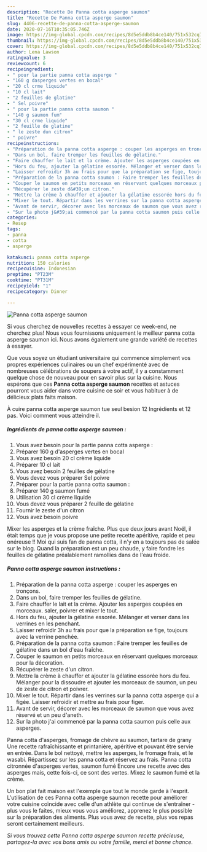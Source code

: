 ```yaml
---
description: "Recette De Panna cotta asperge saumon"
title: "Recette De Panna cotta asperge saumon"
slug: 4406-recette-de-panna-cotta-asperge-saumon
date: 2020-07-16T10:35:05.746Z
image: https://img-global.cpcdn.com/recipes/8d5e5ddb8b4ce140/751x532cq70/panna-cotta-asperge-saumon-photo-principale-de-la-recette.jpg
thumbnail: https://img-global.cpcdn.com/recipes/8d5e5ddb8b4ce140/751x532cq70/panna-cotta-asperge-saumon-photo-principale-de-la-recette.jpg
cover: https://img-global.cpcdn.com/recipes/8d5e5ddb8b4ce140/751x532cq70/panna-cotta-asperge-saumon-photo-principale-de-la-recette.jpg
author: Lena Lawson
ratingvalue: 3
reviewcount: 6
recipeingredient:
- " pour la partie panna cotta asperge "
- "160 g dasperges vertes en bocal"
- "20 cl crme liquide"
- "10 cl lait"
- "2 feuilles de glatine"
- " Sel poivre"
- " pour la partie panna cotta saumon "
- "140 g saumon fum"
- "30 cl crme liquide"
- "2 feuille de glatine"
- " le zeste dun citron"
- " poivre"
recipeinstructions:
- "Préparation de la panna cotta asperge : couper les asperges en tronçons."
- "Dans un bol, faire tremper les feuilles de gélatine."
- "Faire chauffer le lait et la crème. Ajouter les asperges coupées en morceaux. saler, poivrer et mixer le tout."
- "Hors du feu, ajouter la gélatine essorée. Mélanger et verser dans les verrines en les penchant."
- "Laisser refroidir 3h au frais pour que la préparation se fige, toujours avec la verrine penchée."
- "Préparation de la panna cotta saumon : Faire tremper les feuilles de gélatine dans un bol d&#39;eau fraîche."
- "Couper le saumon en petits morceaux en réservant quelques morceaux pour la décoration."
- "Récupérer le zeste d&#39;un citron."
- "Mettre la crème à chauffer et ajouter la gélatine essorée hors du feu. Mélanger pour la dissoudre et ajouter les morceaux de saumon, un peu de zeste de citron et poivrer."
- "Mixer le tout. Répartir dans les verrines sur la panna cotta asperge qui a figée. Laisser refroidir et mettre au frais pour figer."
- "Avant de servir, décorer avec les morceaux de saumon que vous avez réservé et un peu d&#39;aneth."
- "Sur la photo j&#39;ai commencé par la panna cotta saumon puis celle aux asperges."
categories:
- Resep
tags:
- panna
- cotta
- asperge

katakunci: panna cotta asperge 
nutrition: 150 calories
recipecuisine: Indonesian
preptime: "PT23M"
cooktime: "PT31M"
recipeyield: "1"
recipecategory: Dinner

---
```



![Panna cotta asperge saumon](https://img-global.cpcdn.com/recipes/8d5e5ddb8b4ce140/751x532cq70/panna-cotta-asperge-saumon-photo-principale-de-la-recette.jpg)

Si vous cherchez de nouvelles recettes à essayer ce week-end, ne cherchez plus! Nous vous fournissons uniquement le meilleur panna cotta asperge saumon ici. Nous avons également une grande variété de recettes à essayer.

Que vous soyez un étudiant universitaire qui commence simplement vos propres expériences culinaires ou un chef expérimenté avec de nombreuses célébrations de soupers à votre actif, il y a constamment quelque chose de nouveau pour en savoir plus sur la cuisine. Nous espérons que ces <strong> Panna cotta asperge saumon </strong> recettes et astuces pourront vous aider dans votre cuisine ce soir et vous habituer à de délicieux plats faits maison.

<!--inarticleads1-->

À cuire panna cotta asperge saumon tue seul besion 12 Ingrédients et 12 pas. Voici comment vous atteindre il.

##### Ingrédients de panna cotta asperge saumon :

1. Vous avez besoin  pour la partie panna cotta asperge :
1. Préparer 160 g d&#39;asperges vertes en bocal
1. Vous avez besoin 20 cl crème liquide
1. Préparer 10 cl lait
1. Vous avez besoin 2 feuilles de gélatine
1. Vous devez vous préparer  Sel poivre
1. Préparer  pour la partie panna cotta saumon :
1. Préparer 140 g saumon fumé
1. Utilisation 30 cl crème liquide
1. Vous devez vous préparer 2 feuille de gélatine
1. Fournir  le zeste d&#39;un citron
1. Vous avez besoin  poivre


Mixer les asperges et la crème fraîche. Plus que deux jours avant Noël, il était temps que je vous propose une petite recette apéritive, rapide et peu onéreuse !! Moi qui suis fan de panna cotta, il n&#39;y en a toujours pas de salée sur le blog. Quand la préparation est un peu chaude, y faire fondre les feuilles de gélatine préalablement ramollies dans de l&#39;eau froide. 

<!--inarticleads2-->

##### Panna cotta asperge saumon instructions :

1. Préparation de la panna cotta asperge : couper les asperges en tronçons.
1. Dans un bol, faire tremper les feuilles de gélatine.
1. Faire chauffer le lait et la crème. Ajouter les asperges coupées en morceaux. saler, poivrer et mixer le tout.
1. Hors du feu, ajouter la gélatine essorée. Mélanger et verser dans les verrines en les penchant.
1. Laisser refroidir 3h au frais pour que la préparation se fige, toujours avec la verrine penchée.
1. Préparation de la panna cotta saumon : Faire tremper les feuilles de gélatine dans un bol d&#39;eau fraîche.
1. Couper le saumon en petits morceaux en réservant quelques morceaux pour la décoration.
1. Récupérer le zeste d&#39;un citron.
1. Mettre la crème à chauffer et ajouter la gélatine essorée hors du feu. Mélanger pour la dissoudre et ajouter les morceaux de saumon, un peu de zeste de citron et poivrer.
1. Mixer le tout. Répartir dans les verrines sur la panna cotta asperge qui a figée. Laisser refroidir et mettre au frais pour figer.
1. Avant de servir, décorer avec les morceaux de saumon que vous avez réservé et un peu d&#39;aneth.
1. Sur la photo j&#39;ai commencé par la panna cotta saumon puis celle aux asperges.


Panna cotta d&#39;asperges, fromage de chèvre au saumon, tartare de grany Une recette rafraîchissante et printanière, apéritive et pouvant être servie en entrée. Dans le bol nettoyé, mettre les asperges, le fromage frais, et le wasabi. Répartissez sur les panna cotta et réservez au frais. Panna cotta citronnée d&#39;asperges vertes, saumon fumé Encore une recette avec des asperges mais, cette fois-ci, ce sont des vertes. Mixez le saumon fumé et la crème. 

<!--inarticleads1-->

<p>
Un bon plat fait maison est l'exemple que tout le monde garde à l'esprit. L'utilisation de ces Panna cotta asperge saumon recette pour améliorer votre cuisine coïncide avec celle d'un athlète qui continue de s'entraîner - plus vous le faites, mieux vous vous améliorez, apprenez le plus possible sur la préparation des aliments. Plus vous avez de recette, plus vos repas seront certainement meilleurs.
</p>

<p>
<i>Si vous trouvez cette Panna cotta asperge saumon recette précieuse, partagez-la avec vos bons amis ou votre famille, merci et bonne chance.</i>
</p>
